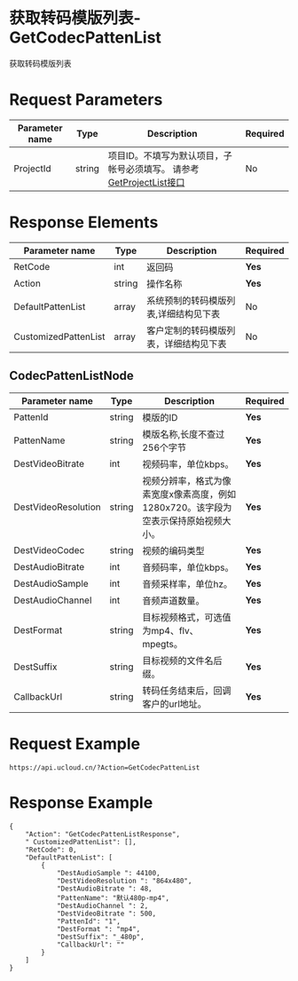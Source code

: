# 获取转码模版列表-GetCodecPattenList

获取转码模版列表

# Request Parameters
|Parameter name|Type|Description|Required|
|---|---|---|---|
|ProjectId|string|项目ID。不填写为默认项目，子帐号必须填写。 请参考[GetProjectList接口](api/summary/get_project_list)|No|

# Response Elements
|Parameter name|Type|Description|Required|
|---|---|---|---|
|RetCode|int|返回码|**Yes**|
|Action|string|操作名称|**Yes**|
|DefaultPattenList|array|系统预制的转码模版列表,详细结构见下表|No|
|CustomizedPattenList|array|客户定制的转码模版列表，详细结构见下表|No|

## CodecPattenListNode
|Parameter name|Type|Description|Required|
|---|---|---|---|
|PattenId|string|模版的ID|**Yes**|
|PattenName|string|模版名称,长度不查过256个字节|**Yes**|
|DestVideoBitrate|int|视频码率，单位kbps。|**Yes**|
|DestVideoResolution|string|视频分辨率，格式为像素宽度x像素高度，例如1280x720。该字段为空表示保持原始视频大小。|**Yes**|
|DestVideoCodec|string|视频的编码类型|**Yes**|
|DestAudioBitrate|int|音频码率，单位kbps。|**Yes**|
|DestAudioSample|int|音频采样率，单位hz。|**Yes**|
|DestAudioChannel|int|音频声道数量。|**Yes**|
|DestFormat|string|目标视频格式，可选值为mp4、flv、mpegts。|**Yes**|
|DestSuffix|string|目标视频的文件名后缀。|**Yes**|
|CallbackUrl|string|转码任务结束后，回调客户的url地址。|**Yes**|

# Request Example
```
https://api.ucloud.cn/?Action=GetCodecPattenList
```

# Response Example
```
{
    "Action": "GetCodecPattenListResponse", 
    " CustomizedPattenList": [], 
    "RetCode": 0, 
    "DefaultPattenList": [
        {
            "DestAudioSample ": 44100, 
            "DestVideoResolution ": "864x480", 
            "DestAudioBitrate ": 48, 
            "PattenName": "默认480p-mp4", 
            "DestAudioChannel ": 2, 
            "DestVideoBitrate ": 500, 
            "PattenId": "1", 
            "DestFormat ": "mp4", 
            "DestSuffix": "_480p", 
            "CallbackUrl": ""
        }
    ]
}
```

